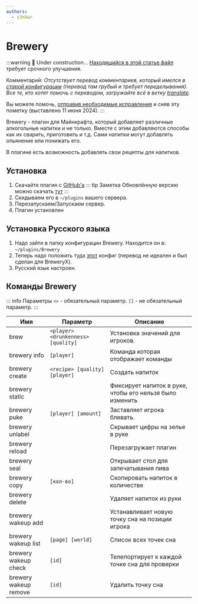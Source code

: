 ```yaml
---
authors:
  - s3nkwr
---
```


# Brewery

:::warning :construction: Under construction...
[Находящийся в этой статье файл](/minecraft/brewery/config.yml) требует срочного улучшения.

Комментарий: *Отсутствует перевод комментариев, который имелся в [старой конфигурации](/minecraft/brewery/config_old.yml) (перевод там грубый и требует переделывания). Все те, кто хотят помочь с переводом, загружайте всё в ветку [translate](https://github.com/play2go/wiki/tree/translate).*

Вы можете помочь, [отправив необходимые исправления](https://github.com/play2go/wiki/blob/main/src/minecraft/plugins/brewery.md) и сняв эту пометку (выставлено 11 июня 2024).
:::

Brewery - плагин для Майнкрафта, который добавляет различные алкогольные напитки и не только.
Вместе с этим добавляются способы как их сварить, приготовить и т.д. Сами напитки могут добавлять опьянение или понижать его.

В плагине есть возможность добавлять свои рецепты для напитков.

## Установка

1. Скачайте плагин с [GitHub'а](https://github.com/DieReicheErethons/Brewery/releases/latest)
::: tip Заметка
Обновлённую версию можно скачать [тут](https://github.com/Jsinco/BreweryX)
:::
2. Скидываем его в `~/plugins` вашего сервера.
3. Перезапускаем/Запускаем сервер.
4. Плагин установлен

## Установка Русского языка

1. Надо зайти в папку конфигурации Brewery. Находится он в: `~/plugins/Brewery`
2. Теперь надо положить туда [этот](/minecraft/brewery/config.yml) конфиг (перевод не идеален и был сделан для BreweryX).
3. Русский язык настроен.

## Команды Brewery

::: info Параметры
`<>` - обязательный параметр.
`[]` - не обязательный параметр.
:::

| Имя | Параметр | Описание |
| --------------- | ----------- | ----------- |
| brew | `<player> <drunkenness> [quality]` | Установка значений для игроков. |
| brewery info | `[player]` | Команда которая отображает команды |
| brewery create | `<recipe> [quality] [player]` | Создать напиток |
| brewery static |  | Фиксирует напиток в руке, чтобы его нельзя было изменить |  
| brewery puke | `[player] [amount]` | Заставляет игрока блевать.  |
| brewery unlabel |  | Скрывает цифры на зелье в руке |
| brewery reload |  | Перезагружает плагин |
| brewery seal |  | Открывает стол для запечатывания пива |
| brewery copy | `[кол-во]` | Скопировать напиток в количестве |
| brewery delete |  | Удаляет напиток из руки |
| brewery wakeup add | | Устанавливает новую точку сна на позиции игрока |
| brewery wakeup list | `[page] [world]` | Список всех точек сна |
| brewery wakeup check | `[id]` | Телепортирует к каждой точке сна для проверки |
| brewery wakeup remove | `[id]` | Удалить точку сна |
